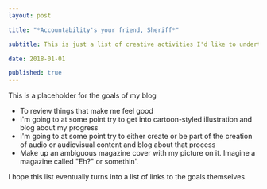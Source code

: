 ```yaml
---
layout: post

title: "*Accountability's your friend, Sheriff*"

subtitle: This is just a list of creative activities I'd like to undertake...and now that they're on the internet, they have to happen.

date: 2018-01-01

published: true
---
```


This is a placeholder for the goals of my blog

- To review things that make me feel good
- I'm going to at some point try to get into cartoon-styled illustration and blog about my progress
- I'm going to at some point try to either create or be part of the creation of audio or audiovisual content and blog about that process
- Make up an ambiguous magazine cover with my picture on it. Imagine a magazine called "Eh?" or somethin'.

I hope this list eventually turns into a list of links to the goals themselves.
